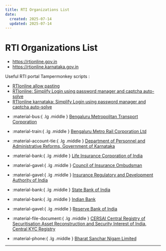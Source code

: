 ```yaml
---
title: RTI Organizations List
date:
  created: 2025-07-14
  updated: 2025-07-14
---
```


# RTI Organizations List

- <https://rtionline.gov.in>
- <https://rtionline.karnataka.gov.in>

Useful RTI portal Tampermonkey scripts :

- [RTIonline allow pasting](../tampermonkey/posts/RTIonline%20allow%20paste.md)
- [RTIonline: Simplify Login using password manager and captcha auto-solve](../tampermonkey/posts/RTIonline%20Karnataka%20captcha%20and%20credential%20autofill.md)
- [RTIonline karnataka: Simplify Login using password manager and captcha auto-solve](../tampermonkey/posts/RTIonline%20Karnataka%20captcha%20and%20credential%20autofill.md)

<div class="grid cards" markdown>

- :material-bus:{ .lg .middle } [Bengaluru Metropolitan Transport Corporation](posts/bmtc.md)

- :material-train:{ .lg .middle } [Bengaluru Metro Rail Corporation Ltd](posts/bmrcl.md)

- :material-account-tie:{ .lg .middle } [Department of Personnel and Administrative Reforms, Government of Karnataka](posts/dpar.md)

- :material-bank:{ .lg .middle } [Life Insurance Corporation of India](posts/lic.md)

- :material-gavel:{ .lg .middle } [Council of Insurance Ombudsman](posts/cioins.md)

- :material-gavel:{ .lg .middle } [Insurance Regulatory and Development Authority of India](posts/irdai.md)

- :material-bank:{ .lg .middle } [State Bank of India](posts/sbi.md)

- :material-bank:{ .lg .middle } [Indian Bank](posts/ib.md)

- :material-gavel:{ .lg .middle } [Reserve Bank of India](posts/rbi.md)

- :material-file-document:{ .lg .middle } [CERSAI Central Registry of Securitisation Asset Reconstruction and Security Interest of India, Central KYC Registry](posts/cersai.md)

- :material-phone:{ .lg .middle } [Bharat Sanchar Nigam Limited](posts/bsnl.md)

</div>

---
